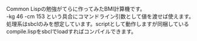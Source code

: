 Common Lispの勉強がてらに作ってみたBMI計算機です。  
-kg 46 -cm 153 という具合にコマンドライン引数として値を渡せば使えます。  
処理系はsbclのみを想定しています。scriptとして動作しますが同梱しているcompile.lispをsbclでloadすればコンパイルできます。
